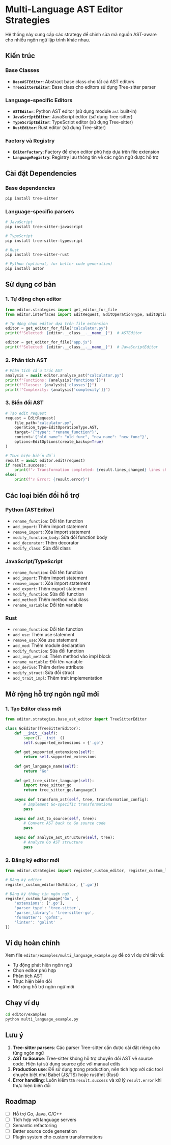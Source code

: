 # Multi-Language AST Editor Strategies

Hệ thống này cung cấp các strategy để chỉnh sửa mã nguồn AST-aware cho nhiều ngôn ngữ lập trình khác nhau.

## Kiến trúc

### Base Classes

- **`BaseASTEditor`**: Abstract base class cho tất cả AST editors
- **`TreeSitterEditor`**: Base class cho editors sử dụng Tree-sitter parser

### Language-specific Editors

- **`ASTEditor`**: Python AST editor (sử dụng module `ast` built-in)
- **`JavaScriptEditor`**: JavaScript editor (sử dụng Tree-sitter)
- **`TypeScriptEditor`**: TypeScript editor (sử dụng Tree-sitter)
- **`RustEditor`**: Rust editor (sử dụng Tree-sitter)

### Factory và Registry

- **`EditorFactory`**: Factory để chọn editor phù hợp dựa trên file extension
- **`LanguageRegistry`**: Registry lưu thông tin về các ngôn ngữ được hỗ trợ

## Cài đặt Dependencies

### Base dependencies
```bash
pip install tree-sitter
```

### Language-specific parsers
```bash
# JavaScript
pip install tree-sitter-javascript

# TypeScript  
pip install tree-sitter-typescript

# Rust
pip install tree-sitter-rust

# Python (optional, for better code generation)
pip install astor
```

## Sử dụng cơ bản

### 1. Tự động chọn editor

```python
from editor.strategies import get_editor_for_file
from editor.interfaces import EditRequest, EditOperationType, EditOptions

# Tự động chọn editor dựa trên file extension
editor = get_editor_for_file("calculator.py")
print(f"Selected: {editor.__class__.__name__}")  # ASTEditor

editor = get_editor_for_file("app.js") 
print(f"Selected: {editor.__class__.__name__}")  # JavaScriptEditor
```

### 2. Phân tích AST

```python
# Phân tích cấu trúc AST
analysis = await editor.analyze_ast("calculator.py")
print(f"Functions: {analysis['functions']}")
print(f"Classes: {analysis['classes']}")
print(f"Complexity: {analysis['complexity']}")
```

### 3. Biến đổi AST

```python
# Tạo edit request
request = EditRequest(
    file_path="calculator.py",
    operation_type=EditOperationType.AST,
    target='{"type": "rename_function"}',
    content='{"old_name": "old_func", "new_name": "new_func"}',
    options=EditOptions(create_backup=True)
)

# Thực hiện biến đổi
result = await editor.edit(request)
if result.success:
    print(f"✓ Transformation completed: {result.lines_changed} lines changed")
else:
    print(f"✗ Error: {result.error}")
```

## Các loại biến đổi hỗ trợ

### Python (ASTEditor)
- `rename_function`: Đổi tên function
- `add_import`: Thêm import statement
- `remove_import`: Xóa import statement
- `modify_function_body`: Sửa đổi function body
- `add_decorator`: Thêm decorator
- `modify_class`: Sửa đổi class

### JavaScript/TypeScript
- `rename_function`: Đổi tên function
- `add_import`: Thêm import statement
- `remove_import`: Xóa import statement
- `add_export`: Thêm export statement
- `modify_function`: Sửa đổi function
- `add_method`: Thêm method vào class
- `rename_variable`: Đổi tên variable

### Rust
- `rename_function`: Đổi tên function
- `add_use`: Thêm use statement
- `remove_use`: Xóa use statement
- `add_mod`: Thêm module declaration
- `modify_function`: Sửa đổi function
- `add_impl_method`: Thêm method vào impl block
- `rename_variable`: Đổi tên variable
- `add_derive`: Thêm derive attribute
- `modify_struct`: Sửa đổi struct
- `add_trait_impl`: Thêm trait implementation

## Mở rộng hỗ trợ ngôn ngữ mới

### 1. Tạo Editor class mới

```python
from editor.strategies.base_ast_editor import TreeSitterEditor

class GoEditor(TreeSitterEditor):
    def __init__(self):
        super().__init__()
        self.supported_extensions = {'.go'}
    
    def get_supported_extensions(self):
        return self.supported_extensions
    
    def get_language_name(self):
        return "Go"
    
    def get_tree_sitter_language(self):
        import tree_sitter_go
        return tree_sitter_go.language()
    
    async def transform_ast(self, tree, transformation_config):
        # Implement Go-specific transformations
        pass
    
    async def ast_to_source(self, tree):
        # Convert AST back to Go source code
        pass
    
    async def analyze_ast_structure(self, tree):
        # Analyze Go AST structure
        pass
```

### 2. Đăng ký editor mới

```python
from editor.strategies import register_custom_editor, register_custom_language

# Đăng ký editor
register_custom_editor(GoEditor, {'.go'})

# Đăng ký thông tin ngôn ngữ
register_custom_language('Go', {
    'extensions': ['.go'],
    'parser_type': 'tree-sitter',
    'parser_library': 'tree-sitter-go',
    'formatter': 'gofmt',
    'linter': 'golint'
})
```

## Ví dụ hoàn chính

Xem file `editor/examples/multi_language_example.py` để có ví dụ chi tiết về:
- Tự động phát hiện ngôn ngữ
- Chọn editor phù hợp
- Phân tích AST
- Thực hiện biến đổi
- Mở rộng hỗ trợ ngôn ngữ mới

## Chạy ví dụ

```bash
cd editor/examples
python multi_language_example.py
```

## Lưu ý

1. **Tree-sitter parsers**: Các parser Tree-sitter cần được cài đặt riêng cho từng ngôn ngữ
2. **AST to Source**: Tree-sitter không hỗ trợ chuyển đổi AST về source code. Hiện tại sử dụng source gốc với manual edits
3. **Production use**: Để sử dụng trong production, nên tích hợp với các tool chuyên biệt như Babel (JS/TS) hoặc rustfmt (Rust)
4. **Error handling**: Luôn kiểm tra `result.success` và xử lý `result.error` khi thực hiện biến đổi

## Roadmap

- [ ] Hỗ trợ Go, Java, C/C++
- [ ] Tích hợp với language servers
- [ ] Semantic refactoring
- [ ] Better source code generation
- [ ] Plugin system cho custom transformations 